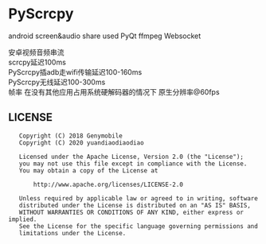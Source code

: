 # PyScrcpy
android screen&amp;audio share used PyQt ffmpeg Websocket  

安卓视频音频串流  
scrcpy延迟100ms  
PyScrcpy插adb走wifi传输延迟100-160ms  
PyScrcpy无线延迟100-300ms  
帧率 在没有其他应用占用系统硬解码器的情况下 原生分辨率@60fps  


## LICENSE
```
   Copyright (C) 2018 Genymobile
   Copyright (C) 2020 yuandiaodiaodiao

   Licensed under the Apache License, Version 2.0 (the "License");
   you may not use this file except in compliance with the License.
   You may obtain a copy of the License at

       http://www.apache.org/licenses/LICENSE-2.0

   Unless required by applicable law or agreed to in writing, software
   distributed under the License is distributed on an "AS IS" BASIS,
   WITHOUT WARRANTIES OR CONDITIONS OF ANY KIND, either express or implied.
   See the License for the specific language governing permissions and
   limitations under the License.

```
